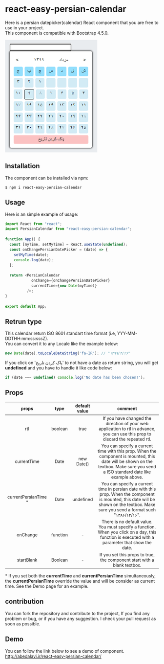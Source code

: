 # react-easy-persian-calendar

Here is a persian datepicker(calendar) React component that you are free to use in your project.  
This component is compatible with Bootstrap 4.5.0.

![alt text](https://github.com/abedalavi/react-easy-persian-calendar/blob/master/public/sampleImage1.png?raw=true)
            

## Installation
The component can be installed via npm:

```shell
$ npm i react-easy-persian-calendar
```


## Usage
Here is an simple example of usage:

```js
import React from "react";
import PersianCalendar from "react-easy-persian-calendar";

function App() {
  const [myTime, setMyTime] = React.useState(undefined);
  const onChangePersianDatePicker = (date) => {
    setMyTime(date);
    console.log(date);
  };

  return <PersianCalendar 
            onChange={onChangePersianDatePicker}   
            currentTime={new Date(myTime)}
          />;
}

export default App;
```

## Retrun type
This calendar return ISO 8601 standart time format (i.e, YYY-MM-DDTHH:mm:ss:sssZ).  
You can convert it to any Locale like the example below:

```js
new Date(date).toLocaleDateString('fa-IR'); // "۱۳۹۹/۴/۲۶"
```

If you click on 'پاک کردن تاریخ' to not have a date as return string, you will get **undefined** and you have to handle it like code below:
```js
if (date === undefined) console.log('No date has been chosen!');
```

## Props
| props        | type           | default value  | comment
| :-------------: |:-------------:| :-----:| :------:
| rtl      | boolean | true | If you have changed the direction of your web application to rtl in advance, you can use this prop to discard the repeated rtl.
| currentTime      | Date | new Date() | You can specify a current time with this prop. When the component is mounted, this date will be shown on the textbox. Make sure you send a ISO standard date like example above.
| currentPersianTime  *    | Date | undefined | You can specify a current time in persian date with this prop. When the component is mounted, this date will be shown on the textbox. Make sure you send a format such "۱۳۸۶/۱۲/۱۶".
|onChange|function| - |There is no default value. You must specify a function. When you click on a day, this function is executed with a parameter that show the date.
|startBlank|Boolean| - |If you set this props to true, the component start with a blank textbox.

\* If you set both the **currentTime** and **currentPersianTime** simultaneously, the **currentPersianTime** override the value and will be consider as current time. See the Demo page for an example.

## contribution
You can fork the repository and contribute to the project, If you find any problem or bug, or if you have any suggestion. I check your pull request as soon as possible.

## Demo
You can follow the link below to see a demo of component.  
http://abedalavi.ir/react-easy-persian-calendar/
